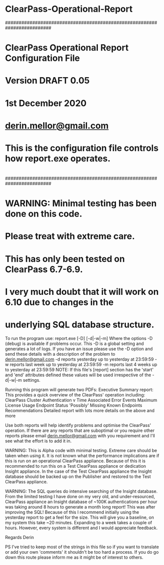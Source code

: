 # ClearPass-Operational-Report

#########################################################################
#								                                                      	#
#	      ClearPass Operational Report Configuration File 		            #
#									                                                      #
#			    Version DRAFT 0.05				                                    #
#		             1st December 2020				                              #
#			   derin.mellor@gmail.com			                                    #
#									                                                      #
# This is the configuration file controls how report.exe operates. 	    #
#									                                                      #
#########################################################################

# WARNING: Minimal testing has been done on this code. 
# Please treat with extreme care.

# This has only been tested on ClearPass 6.7-6.9.
# I very much doubt that it will work on 6.10 due to changes in the
# underlying SQL database structure.

To run the program use:
   report.exe [-D] [-d|-w|-m]
Where the options
-D (debug) is available if problems occur.
		This -D is a global setting and generates a lot of logs.
		If you have an issue please use the -D option and send 
		these details with a description of the problem to 
		derin.mellor@gmail.com
-d reports yesterday up to yesterday at 23:59:59
-w reports last week up to yesterday at 23:59:59
-m reports last 4 weeks up to yesterday at 23:59:59
NOTE: If this file's [report] section has the 'start' and 'end' 
 attributes defined these values will be used irrespective of the 
 -d|-w|-m settings.

Running this program will generate two PDFs:
Executive Summary report: This provides a quick overview of the 
ClearPass' operation including:
	ClearPass Cluster Authentication v Time
	Associated Error Events
	Maximum License Usage
	Endpoint Status
	'Possibly' Missing Known Endpoints
	Recommendations
Detailed report with lots more details on the above and more

Use both reports will help identify problems and optimise the ClearPass' 
operation.
If there are any reports that are suboptimal or you require other reports
please email derin.mellor@gmail.com with you requirement and I'll see 
what the effort is to add it in.

WARNING: This is Alpha code with minimal testing. Extreme care should be 
taken when using it. It is not known what the performance implications are 
if this is run on an operational ClearPass appliance. Because of this it 
is recommended to run this on a Test ClearPass appliance or dedication 
Insight appliance. In the case of the Test ClearPass appliance the Insight 
database should be backed up on the Publisher and restored to the Test 
ClearPass appliance.

WARNING: The SQL queries do intensive searching of the Insight database. 
From the limited testing I have done on my very old, and under-resourced, 
ClearPass appliance an Insight database of ~100K authentications per hour
was taking around 8 hours to generate a month long report! This was after 
improving the SQL! Because of this I recommend initially using the yesterday
report to get a feel for the size. This will give you a baseline, on my 
system this take ~20 minutes. Expanding to a week takes a couple of hours.
However, every system is different and I would appreciate feedback. 

Regards Derin 
 
PS I've tried to keep most of the strings in this file so if you want to 
translate or add your own 'comments' it shouldn't be too hard a process.
If you do go down this route please inform me as it might be of interest 
to others.

